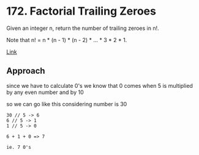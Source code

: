 # 172. Factorial Trailing Zeroes

Given an integer n, return the number of trailing zeroes in n!.

Note that n! = n * (n - 1) * (n - 2) * ... * 3 * 2 * 1.

[Link](https://leetcode.com/problems/factorial-trailing-zeroes/description/)

## Approach

since we have to calculate 0's we know that 0 comes when 5 is multiplied by any even number and by 10

so we can go like this considering number is 30

    30 // 5 -> 6
    6 // 5 -> 1
    1 // 5 -> 0

    6 + 1 + 0 => 7

    ie. 7 0's 